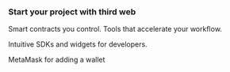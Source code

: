 ### Start your project with third web

Smart contracts you control. Tools that accelerate your workflow.

Intuitive SDKs and widgets for developers.

MetaMask for adding a wallet
